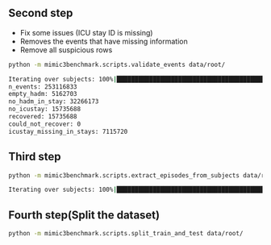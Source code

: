 
## Second step

* Fix some issues (ICU stay ID is missing)
* Removes the events that have missing information
* Remove all suspicious rows

```bash
python -m mimic3benchmark.scripts.validate_events data/root/

Iterating over subjects: 100%|███████████████████████████████████████████████████████████████████████████████████████████████████████████| 33798/33798 [25:32<00:00, 22.05it/s]
n_events: 253116833
empty_hadm: 5162703
no_hadm_in_stay: 32266173
no_icustay: 15735688
recovered: 15735688
could_not_recover: 0
icustay_missing_in_stays: 7115720
```

## Third step

```bash
python -m mimic3benchmark.scripts.extract_episodes_from_subjects data/root/

Iterating over subjects: 100%|██████████████████████████████████████████████████████████████████████████| 33802/33802 [46:55<00:00, 12.01it/s]
```

## Fourth step(Split the dataset)

```bash
python -m mimic3benchmark.scripts.split_train_and_test data/root/

```
